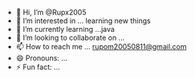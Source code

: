 - 👋 Hi, I’m @Rupx2005
- 👀 I’m interested in ... learning new things
- 🌱 I’m currently learning ...java
- 💞️ I’m looking to collaborate on ...
- 📫 How to reach me ...   rupom20050811@gmail.com
- 😄 Pronouns: ...
- ⚡ Fun fact: ...

<!---
Rupx2005/Rupx2005 is a ✨ special ✨ repository because its `README.md` (this file) appears on your GitHub profile.
You can click the Preview link to take a look at your changes.
--->

